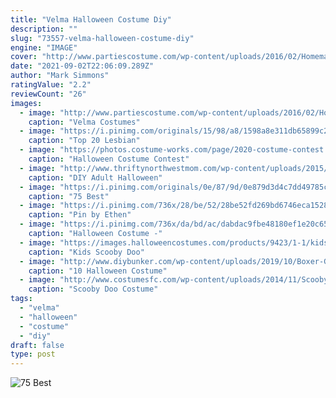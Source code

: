 ```yaml
---
title: "Velma Halloween Costume Diy"
description: ""
slug: "73557-velma-halloween-costume-diy"
engine: "IMAGE"
cover: "http://www.partiescostume.com/wp-content/uploads/2016/02/Homemade-Velma-Costume.jpg"
date: "2021-09-02T22:06:09.289Z"
author: "Mark Simmons"
ratingValue: "2.2"
reviewCount: "26"
images:
  - image: "http://www.partiescostume.com/wp-content/uploads/2016/02/Homemade-Velma-Costume.jpg"
    caption: "Velma Costumes"
  - image: "https://i.pinimg.com/originals/15/98/a8/1598a8e311db65899c2d976efc16a60a.png"
    caption: "Top 20 Lesbian"
  - image: "https://photos.costume-works.com/page/2020-costume-contest.png"
    caption: "Halloween Costume Contest"
  - image: "http://www.thriftynorthwestmom.com/wp-content/uploads/2015/09/pun-halloween-costumes-witch-doctor.jpg"
    caption: "DIY Adult Halloween"
  - image: "https://i.pinimg.com/originals/0e/87/9d/0e879d3d4c7dd49785c3d1603503166b.jpg"
    caption: "75 Best"
  - image: "https://i.pinimg.com/736x/28/be/52/28be52fd269bd6746eca1528bf2be21e.jpg"
    caption: "Pin by Ethen"
  - image: "https://i.pinimg.com/736x/da/bd/ac/dabdac9fbe48180ef1e20c65afdf8d6a--halloween--halloween-crafts.jpg?b=t"
    caption: "Halloween Costume -"
  - image: "https://images.halloweencostumes.com/products/9423/1-1/kids-scooby-doo-costume.jpg"
    caption: "Kids Scooby Doo"
  - image: "http://www.diybunker.com/wp-content/uploads/2019/10/Boxer-Girl-Costume.jpg"
    caption: "10 Halloween Costume"
  - image: "http://www.costumesfc.com/wp-content/uploads/2014/11/Scooby-Doo-Gang-Costumes.jpg"
    caption: "Scooby Doo Costume"
tags:
  - "velma"
  - "halloween"
  - "costume"
  - "diy"
draft: false
type: post
---
```



![75 Best](https://i.pinimg.com/originals/0e/87/9d/0e879d3d4c7dd49785c3d1603503166b.jpg "75 Best")


<!--inArticleAds-->

<!--galleryOne-->


<!--inArticleAds-->

<!--galleryTwo-->


<!--galleryThree-->

